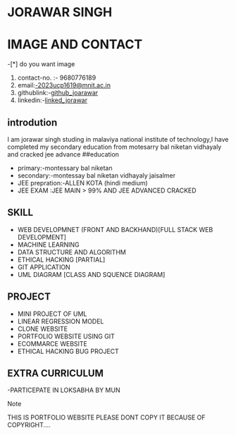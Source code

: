 # JORAWAR SINGH
# IMAGE AND CONTACT
-[*] do you want image
1. contact-no. :- 9680776189
2. email:-2023ucp1619@mnit.ac.in
3. githublink:-[github_joarawar](https://github.com/Jorawarsinghbhati/resume/edit/main/markdown.md)
4. linkedin:-[linked_jorawar](https://github.com/Jorawarsinghbhati/resume/edit/main/markdown.md)

## introdution
I am  jorawar singh studing in malaviya national institute of technology,I have completed my secondary education from motesarry bal niketan vidhayaly and cracked jee advance 
##education
- primary:-montessary bal niketan
- secondary:-montessay bal niketan vidhayaly jaisalmer
- JEE prepration:-ALLEN KOTA (hindi medium)
- JEE EXAM :JEE MAIN > 99% AND JEE ADVANCED CRACKED 
## SKILL 
- WEB DEVELOPMNET (FRONT AND BACKHAND)[FULL STACK WEB DEVELOPMENT]
- MACHINE LEARNING 
- DATA STRUCTURE AND ALGORITHM 
- ETHICAL HACKING [PARTIAL]
- GIT APPLICATION
- UML DIAGRAM [CLASS AND SQUENCE DIAGRAM]
## PROJECT
- MINI PROJECT OF UML
- LINEAR REGRESSION MODEL
- CLONE WEBSITE
- PORTFOLIO WEBSITE USING GIT
- ECOMMARCE WEBSITE
- ETHICAL HACKING BUG PROJECT
## EXTRA CURRICULUM 
-PARTICEPATE IN LOKSABHA BY MUN
> [!NOTE]
> THIS IS PORTFOLIO WEBSITE PLEASE DONT COPY IT BECAUSE OF COPYRIGHT....

